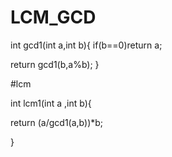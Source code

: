 # LCM_GCD

int gcd1(int a,int b){ if(b==0)return a;

return gcd1(b,a%b);
}

#lcm

int lcm1(int a ,int b){

return (a/gcd1(a,b))*b;

}
